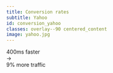 ```yaml
---
title: Conversion rates
subtitle: Yahoo
id: conversion_yahoo
classes: overlay--90 centered_content
image: yahoo.jpg
---
```


<div class="big_text">
400ms faster
<br />
&#8594; 
<br />
<span class="highlighted_text">9% more traffic </span>
</div>